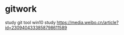 gitwork
=======

study git tool
win10 study
https://media.weibo.cn/article?id=2309404333858798611589
